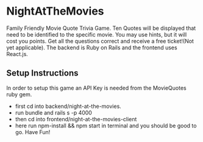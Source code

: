 # NightAtTheMovies
Family Friendly Movie Quote Trivia Game. Ten Quotes will be displayed that need to be identified to the specific movie.
You may use hints, but it will cost you points. Get all the questions correct and receive a free ticket!(Not yet applicable).
The backend is Ruby on Rails and the frontend uses React.js.

## Setup Instructions
In order to setup this game an API Key is needed from the MovieQuotes ruby gem.

 * first cd into backend/night-at-the-movies.
 * run bundle and rails s -p 4000
 * then cd into frontend/night-at-the-movies-client
 * here run npm-install && npm start in terminal and you should be good to go. Have Fun!
